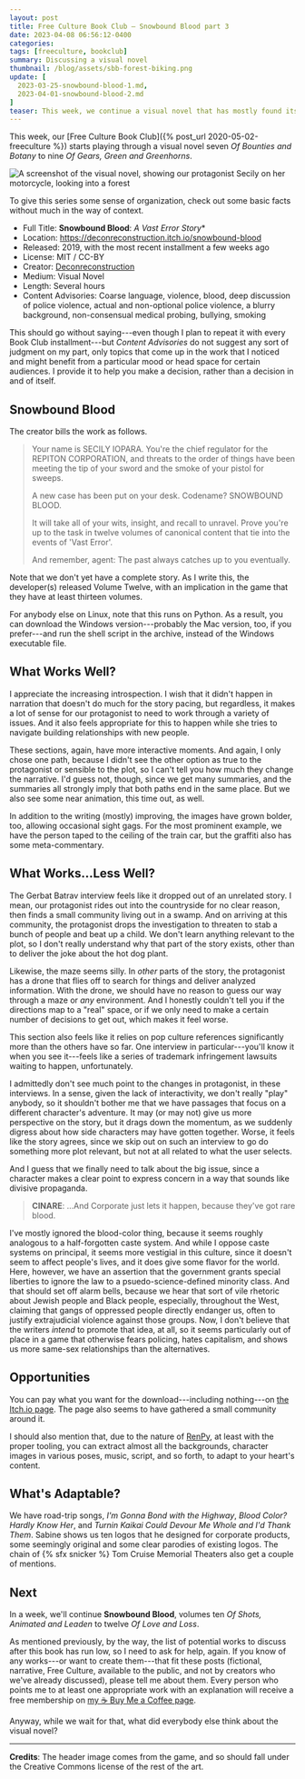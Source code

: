```yaml
---
layout: post
title: Free Culture Book Club — Snowbound Blood part 3
date: 2023-04-08 06:56:12-0400
categories:
tags: [freeculture, bookclub]
summary: Discussing a visual novel
thumbnail: /blog/assets/sbb-forest-biking.png
update: [
  2023-03-25-snowbound-blood-1.md,
  2023-04-01-snowbound-blood-2.md
]
teaser: This week, we continue a visual novel that has mostly found its footing, but also has some unintentionally unpleasant and jarring aspects.
---
```


This week, our [Free Culture Book Club]({% post_url 2020-05-02-freeculture %}) starts playing through a visual novel seven *Of Bounties and Botany* to nine *Of Gears, Green and Greenhorns*.

![A screenshot of the visual novel, showing our protagonist Secily on her motorcycle, looking into a forest](/blog/assets/sbb-forest-biking.png "I imagine that some seeing-the-forest-for-the-trees joke feels appropriate, here, but nothing useful comes to mind...")

To give this series some sense of organization, check out some basic facts without much in the way of context.

 * Full Title:  **Snowbound Blood**:  *A Vast Error Story**
 * Location:  <https://deconreconstruction.itch.io/snowbound-blood>
 * Released:  2019, with the most recent installment a few weeks ago
 * License:  MIT / CC-BY
 * Creator:  [Deconreconstruction](https://deconreconstruction.itch.io/)
 * Medium:  Visual Novel
 * Length:  Several hours
 * Content Advisories:  Coarse language, violence, blood, deep discussion of police violence, actual and non-optional police violence, a blurry background, non-consensual medical probing, bullying, smoking

This should go without saying---even though I plan to repeat it with every Book Club installment---but *Content Advisories* do not suggest any sort of judgment on my part, only topics that come up in the work that I noticed and might benefit from a particular mood or head space for certain audiences.  I provide it to help you make a decision, rather than a decision in and of itself.

## Snowbound Blood

The creator bills the work as follows.

 > Your name is SECILY IOPARA. You're the chief regulator for the REPITON CORPORATION, and threats to the order of things have been meeting the tip of your sword and the smoke of your pistol for sweeps. 
 >
 > A new case has been put on your desk. Codename? SNOWBOUND BLOOD. 
 >
 > It will take all of your wits, insight, and recall to unravel. Prove you're up to the task in twelve volumes of canonical content that tie into the events of 'Vast Error'.
 >
 > And remember, agent: The past always catches up to you eventually.

Note that we don't yet have a complete story.  As I write this, the developer(s) released Volume Twelve, with an implication in the game that they have at least thirteen volumes.

For anybody else on Linux, note that this runs on Python.  As a result, you can download the Windows version---probably the Mac version, too, if you prefer---and run the shell script in the archive, instead of the Windows executable file.

## What Works Well?

I appreciate the increasing introspection.  I wish that it didn't happen in narration that doesn't do much for the story pacing, but regardless, it makes a lot of sense for our protagonist to need to work through a variety of issues.  And it also feels appropriate for this to happen while she tries to navigate building relationships with new people.

These sections, again, have more interactive moments.  And again, I only chose one path, because I didn't see the other option as true to the protagonist or sensible to the plot, so I can't tell you how much they change the narrative.  I'd guess not, though, since we get many summaries, and the summaries all strongly imply that both paths end in the same place.  But we also see some near animation, this time out, as well.

In addition to the writing (mostly) improving, the images have grown bolder, too, allowing occasional sight gags.  For the most prominent example, we have the person taped to the ceiling of the train car, but the graffiti also has some meta-commentary.

## What Works...Less Well?

The Gerbat Batrav interview feels like it dropped out of an unrelated story.  I mean, our protagonist rides out into the countryside for no clear reason, then finds a small community living out in a swamp.  And on arriving at this community, the protagonist drops the investigation to threaten to stab a bunch of people and beat up a child.  We don't learn anything relevant to the plot, so I don't really understand why that part of the story exists, other than to deliver the joke about the hot dog plant.

Likewise, the maze seems silly.  In *other* parts of the story, the protagonist has a drone that flies off to search for things and deliver analyzed information.  With the drone, we should have no reason to guess our way through a maze or *any* environment.  And I honestly couldn't tell you if the directions map to a "real" space, or if we only need to make a certain number of decisions to get out, which makes it feel worse.

This section also feels like it relies on pop culture references significantly more than the others have so far.  One interview in particular---you'll know it when you see it---feels like a series of trademark infringement lawsuits waiting to happen, unfortunately.

I admittedly don't see much point to the changes in protagonist, in these interviews.  In a sense, given the lack of interactivity, we don't really "play" anybody, so it shouldn't bother me that we have passages that focus on a different character's adventure.  It may (or may not) give us more perspective on the story, but it drags down the momentum, as we suddenly digress about how side characters may have gotten together.  Worse, it feels like the story agrees, since we skip out on such an interview to go do something more plot relevant, but not at all related to what the user selects.

And I guess that we finally need to talk about the big issue, since a character makes a clear point to express concern in a way that sounds like divisive propaganda.

 > **CINARE**:  ...And Corporate just lets it happen, because they've got rare blood.

I've mostly ignored the blood-color thing, because it seems roughly analogous to a half-forgotten caste system.  And while I oppose caste systems on principal, it seems more vestigial in this culture, since it doesn't seem to affect people's lives, and it does give some flavor for the world.  Here, however, we have an assertion that the government grants special liberties to ignore the law to a psuedo-science-defined minority class.  And that should set off alarm bells, because we hear that sort of vile rhetoric about Jewish people and Black people, especially, throughout the West, claiming that gangs of oppressed people directly endanger us, often to justify extrajudicial violence against those groups.  Now, I don't believe that the writers *intend* to promote that idea, at all, so it seems particularly out of place in a game that otherwise fears policing, hates capitalism, and shows us more same-sex relationships than the alternatives.

## Opportunities

You can pay what you want for the download---including nothing---on [the <i class="fab fa-itch-io"></i> Itch.io page](https://deconreconstruction.itch.io/snowbound-blood).  The page also seems to have gathered a small community around it.

I should also mention that, due to the nature of [RenPy](https://www.renpy.org/), at least with the proper tooling, you can extract almost all the backgrounds, character images in various poses, music, script, and so forth, to adapt to your heart's content.

## What's Adaptable?

We have road-trip songs, *I'm Gonna Bond with the Highway*, *Blood Color? Hardly Know Her*, and *Turnin Kaikai Could Devour Me Whole and I'd Thank Them*.  Sabine shows us ten logos that he designed for corporate products, some seemingly original and some clear parodies of existing logos.  The chain of {% sfx snicker %} Tom Cruise Memorial Theaters also get a couple of mentions.

## Next

In a week, we'll continue **Snowbound Blood**, volumes ten *Of Shots, Animated and Leaden* to twelve *Of Love and Loss*.

As mentioned previously, by the way, the list of potential works to discuss after this book has run low, so I need to ask for help, again.  If you know of any works---or want to create them---that fit these posts (fictional, narrative, Free Culture, available to the public, and not by creators who we've already discussed), please tell me about them.  Every person who points me to at least one appropriate work with an explanation will receive a free membership on [my ☕ Buy Me a Coffee page](https://buymeacoffee.com/jcolag).

Anyway, while we wait for that, what did everybody else think about the visual novel?

* * *

**Credits**:  The header image comes from the game, and so should fall under the Creative Commons license of the rest of the art.
